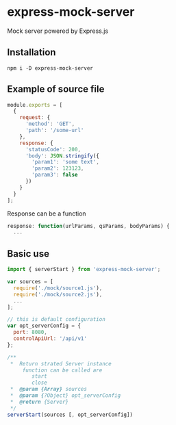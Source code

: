 # express-mock-server
Mock server powered by Express.js

## Installation
```
npm i -D express-mock-server
```

## Example of source file
```javascript
module.exports = [
  {
    request: {
      'method': 'GET',
      'path': '/some-url'
    },
    response: {
      'statusCode': 200,
      'body': JSON.stringify({
        'param1': 'some text',
        'param2': 123123,
        'param3': false
      })
    }
  }
];
```

Response can be a function 
```javascript
response: function(urlParams, qsParams, bodyParams) {
  ...
```

## Basic use

```javascript
import { serverStart } from 'express-mock-server';

var sources = [
  require('./mock/source1.js'),
  require('./mock/source2.js'),
  ...
];

// this is default configuration
var opt_serverConfig = {
  port: 8080,
  controlApiUrl: '/api/v1'
};

/**
 *  Return strated Server instance
     function can be called are 
        start
        close
 *  @param {Array} sources
 *  @param {?Object} opt_serverConfig
 *  @return {Server}
 */
serverStart(sources [, opt_serverConfig])
  
```
